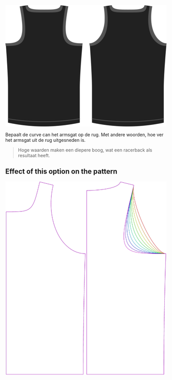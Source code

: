 ![De vorm van het armsgat op de rug van Aaron](./backlinebend.svg)

Bepaalt de curve can het armsgat op de rug. Met andere woorden, hoe ver het armsgat uit de rug uitgesneden is.

> Hoge waarden maken een diepere boog, wat een racerback als resultaat heeft.


## Effect of this option on the pattern
![This image shows the effect of this option by superimposing several variants that have a different value for this option](aaron_backlinebend_sample.svg "Effect of this option on the pattern")